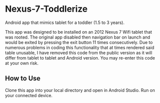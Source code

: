# Nexus-7-Toddlerize
Android app that mimics tablet for a toddler (1.5 to 3 years).

This app was designed to be installed on an 2012 Nexus 7 Wifi tablet that was rooted.  The original app disabled then navigation bar on launch and would be exited by pressing the exit button 11 times consecutively.
Due to numerous problems in coding this functionality that at times rendered said table unusable, I have removed this code from the public version as it will differ from tablet to tablet and Android version.  You may re-enter this code at your own risk.




## How to Use

Clone this app into your local directory and open in Android Studio.  Run on your connected device.

